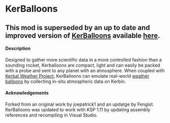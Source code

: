 # KerBalloons

## This mod is superseded by an up to date and improved version of [KerBalloons](https://forum.kerbalspaceprogram.com/index.php?/topic/199372-18-19-110-kerballoons-reinflated-real-science-beta/) available [here](https://github.com/linuxgurugamer/KerballoonsReinflated).

#### Description

Designed to gather more scientific data in a more controlled fashion than a sounding rocket, Kerballoons are compact, light and can easily be packed with a probe and sent to any planet with an atmosphere. When coupled with [Kerbal Weather Project](https://github.com/cmac994/KerbalWeatherProject), KerBalloons can emulate real-world [weather balloons](https://en.wikipedia.org/wiki/Weather_balloon) by collecting in-situ atmospheric data on Kerbin.

#### Acknowledgements 

Forked from an original work by joepatrick1 and an updatge by Fengist.
KerBalloons was updated to work with KSP 1.11 by updating assembly references and recompiling in Visual Studio. 
